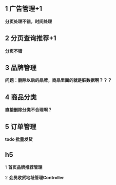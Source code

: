 ## 1 广告管理+1

**分页处理不错，时间处理**

## 2 分页查询推荐+1

**分页不错**

## 3 品牌管理

**问题：删除以后的品牌，商品里面的就是脏数据啊？？？**

## 4 商品分类

**直接删除分类不合理啊？**

## 5 订单管理

**todo 批量发货**

## h5


1 **首页品牌推荐管理**

2 **会员收货地址管理Controller**